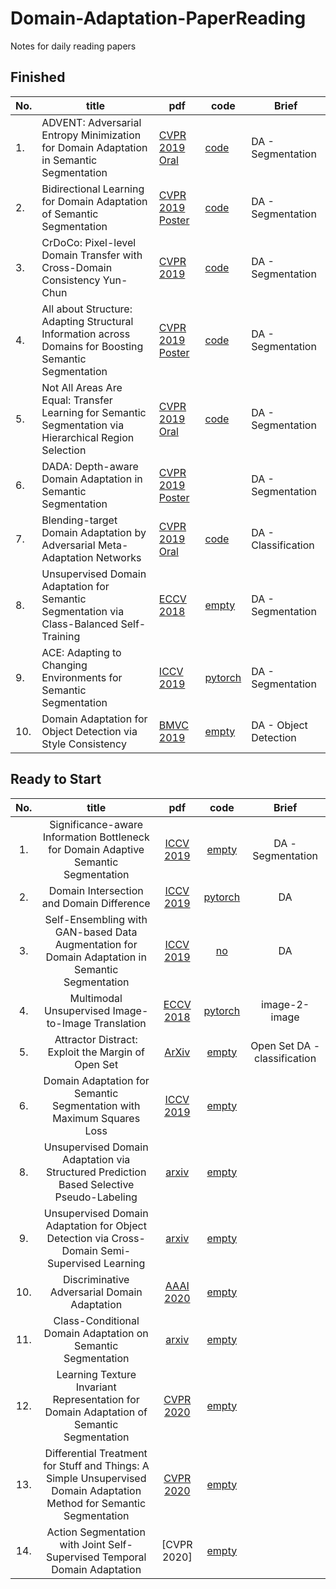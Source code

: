 # Domain-Adaptation-PaperReading
Notes for daily reading papers

## Finished

| No. | title | pdf | code | Brief| 
| --- | --- | --- | --- | --- |
| 1. |ADVENT: Adversarial Entropy Minimization for Domain Adaptation in Semantic Segmentation| [CVPR 2019 Oral]()| [code](https://github.com/valeoai/ADVENT)| DA - Segmentation |
| 2. |Bidirectional Learning for Domain Adaptation of Semantic Segmentation| [CVPR 2019 Poster]() |[code](https://github.com/liyunsheng13/BDL)| DA - Segmentation |
| 3. |CrDoCo: Pixel-level Domain Transfer with Cross-Domain Consistency Yun-Chun|[CVPR 2019]()|[code](https://yunchunchen.github.io/CrDoCo/) |DA - Segmentation|
| 4. |All about Structure: Adapting Structural Information across Domains for Boosting Semantic Segmentation|[CVPR 2019 Poster]()|[code](https://github.com/a514514772/DISE-Domain-Invariant-Structure-Extraction)|DA - Segmentation|
| 5. |Not All Areas Are Equal: Transfer Learning for Semantic Segmentation via Hierarchical Region Selection|[CVPR 2019 Oral]()|[code]()|DA - Segmentation|
| 6. |DADA: Depth-aware Domain Adaptation in Semantic Segmentation|[CVPR 2019 Poster]()||DA - Segmentation|
| 7. |Blending-target Domain Adaptation by Adversarial Meta-Adaptation Networks|[CVPR 2019 Oral]()|[code]()|DA - Classification|
| 8. |Unsupervised Domain Adaptation for Semantic Segmentation via Class-Balanced Self-Training|[ECCV 2018]() | [empty]()|DA - Segmentation|
| 9. | ACE: Adapting to Changing Environments for Semantic Segmentation |[ICCV 2019](https://arxiv.org/abs/1904.06268) | [pytorch](https://github.com/JarvisLL/ACE) |DA - Segmentation|
| 10. | Domain Adaptation for Object Detection via Style Consistency |[BMVC 2019](https://arxiv.org/abs/1911.10033) | [empty]() |DA - Object Detection|





## Ready to Start


| No. | title | pdf | code | Brief| 
| :-: | :-: | :-: | :-: | :-:|
|1. | Significance-aware Information Bottleneck for Domain Adaptive Semantic Segmentation|[ICCV 2019](https://arxiv.org/abs/1908.01925) | [empty]() | DA - Segmentation |
|2. | Domain Intersection and Domain Difference|[ICCV 2019](https://arxiv.org/abs/1908.11628)|[pytorch](https://github.com/sagiebenaim/DomainIntersectionDifference)|DA|
|3. | Self-Ensembling with GAN-based Data Augmentation for Domain Adaptation in Semantic Segmentation |[ICCV 2019](https://arxiv.org/pdf/1909.00589.pdf)|[no]()|DA|
|4. | Multimodal Unsupervised Image-to-Image Translation|[ECCV 2018](https://arxiv.org/pdf/1804.04732.pdf) | [pytorch](https://github.com/NVlabs/MUNIT) | image-2-image |
|5. | Attractor Distract: Exploit the Margin of Open Set |[ArXiv](https://arxiv.org/abs/1908.01925) | [empty]() | Open Set DA - classification | Aug. 7th,2019 |
|6. | Domain Adaptation for Semantic Segmentation with Maximum Squares Loss |[ICCV 2019](https://arxiv.org/abs/1909.13589) | [empty]() |  |7. | Unsupervised Domain Adaptation by Optical Flow Augmentation in Semantic Segmentation|[arxiv](https://arxiv.org/abs/1911.09652) | [empty]() | || 
|8. | Unsupervised Domain Adaptation via Structured Prediction Based Selective Pseudo-Labeling|[arxiv](https://arxiv.org/abs/1911.07982) | [empty]() | || 
|9. | Unsupervised Domain Adaptation for Object Detection via Cross-Domain Semi-Supervised Learning|[arxiv](https://arxiv.org/abs/1911.07158) | [empty]() | || 
|10. | Discriminative Adversarial Domain Adaptation |[AAAI 2020](https://arxiv.org/abs/1911.12036) | [empty]() | || 
|11. | Class-Conditional Domain Adaptation on Semantic Segmentation |[arxiv](https://arxiv.org/abs/1911.11981) | [empty]() | ||
|12. | Learning Texture Invariant Representation for Domain Adaptation of Semantic Segmentation |[CVPR 2020](https://arxiv.org/abs/2003.00867) | [empty]() | ||
|13. | Differential Treatment for Stuff and Things: A Simple Unsupervised Domain Adaptation Method for Semantic Segmentation| [CVPR 2020](https://arxiv.org/abs/2003.08040) | [empty]()| ||
|14. | Action Segmentation with Joint Self-Supervised Temporal Domain Adaptation| [CVPR 2020] |[empty]()| ||
